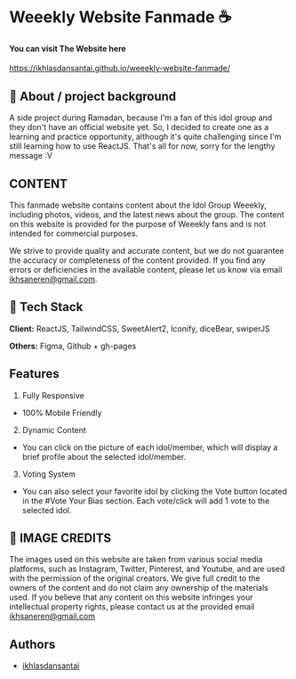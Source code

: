
# Weeekly Website Fanmade ☕
#### You can visit The Website here
https://ikhlasdansantai.github.io/weeekly-website-fanmade/

## 🚪 About / project background
A side project during Ramadan, because I'm a fan of this idol group and they don't have an official website yet. So, I decided to create one as a learning and practice opportunity, although it's quite challenging since I'm still learning how to use ReactJS. That's all for now, sorry for the lengthy message :V

## CONTENT
This fanmade website contains content about the Idol Group Weeekly, including photos, videos, and the latest news about the group. The content on this website is provided for the purpose of Weeekly fans and is not intended for commercial purposes.

We strive to provide quality and accurate content, but we do not guarantee the accuracy or completeness of the content provided. If you find any errors or deficiencies in the available content, please let us know via email ikhsaneren@gmail.com.


## 🤖 Tech Stack

**Client:** ReactJS, TailwindCSS,  SweetAlert2, Iconify, diceBear, swiperJS

**Others:** Figma, Github + gh-pages 


## Features

1. Fully Responsive
- 100% Mobile Friendly
2. Dynamic Content 
- You can click on the picture of each idol/member, which will display a brief profile about the selected idol/member.
3. Voting System
- You can also select your favorite idol by clicking the Vote button located in the #Vote Your Bias section. Each vote/click will add 1 vote to the selected idol.



## 🚨 IMAGE CREDITS
The images used on this website are taken from various social media platforms, such as Instagram, Twitter, Pinterest, and Youtube, and are used with the permission of the original creators. We give full credit to the owners of the content and do not claim any ownership of the materials used. If you believe that any content on this website infringes your intellectual property rights, please contact us at the provided email ikhsaneren@gmail.com
## Authors

- [ikhlasdansantai](https://www.github.com/ikhlasdansantai)
